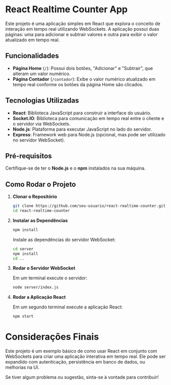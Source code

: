 # React Realtime Counter App

Este projeto é uma aplicação simples em React que explora o conceito de interação em tempo real utilizando WebSockets. A aplicação possui duas páginas: uma para adicionar e subtrair valores e outra para exibir o valor atualizado em tempo real.

## Funcionalidades

- **Página Home** (`/`): Possui dois botões, "Adicionar" e "Subtrair", que alteram um valor numérico.
- **Página Contador** (`/contador`): Exibe o valor numérico atualizado em tempo real conforme os botões da página Home são clicados.

## Tecnologias Utilizadas

- **React**: Biblioteca JavaScript para construir a interface do usuário.
- **Socket.IO**: Biblioteca para comunicação em tempo real entre o cliente e o servidor via WebSockets.
- **Node.js**: Plataforma para executar JavaScript no lado do servidor.
- **Express**: Framework web para Node.js (opcional, mas pode ser utilizado no servidor WebSocket).

## Pré-requisitos

Certifique-se de ter o **Node.js** e o **npm** instalados na sua máquina.

## Como Rodar o Projeto

1. **Clonar o Repositório**

   ```bash
   git clone https://github.com/seu-usuario/react-realtime-counter.git
   cd react-realtime-counter

   ```

2. **Instalar as Dependências**

   ```bash
   npm install
   ```

   Instale as dependências do servidor WebSocket:

   ```bash
   cd server
   npm install
   cd ..
   ```

3. **Rodar o Servidor WebSocket**

   Em um terminal execute o servidor:

   ```bash
   node server/index.js
   ```

4. **Rodar a Aplicação React**

   Em um segundo terminal execute a aplicação React:

   ```bash
   npm start
   ```

# Considerações Finais

Este projeto é um exemplo básico de como usar React em conjunto com WebSockets para criar uma aplicação interativa em tempo real. Ele pode ser expandido com autenticação, persistência em banco de dados, ou melhorias na UI.

Se tiver algum problema ou sugestão, sinta-se à vontade para contribuir!
